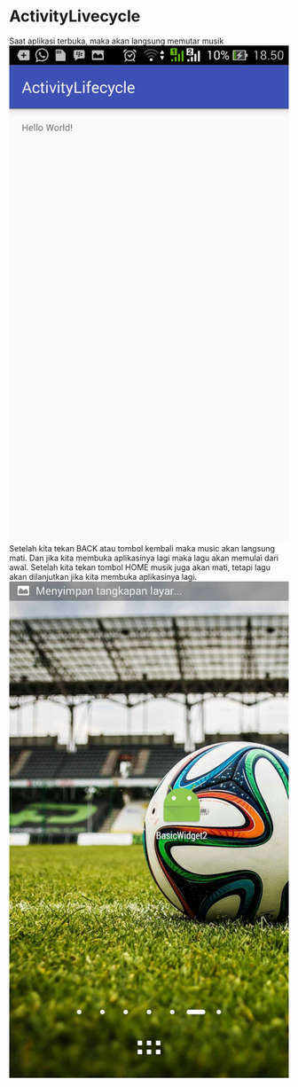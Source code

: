 # ActivityLivecycle
Saat aplikasi terbuka, maka akan langsung memutar musik <br>
![sc](https://github.com/osakhoiruzzadxirpl4029/ActivityLivecycle/blob/master/Screenshot_2016-10-09-18-50-31.jpg)<br>
Setelah kita tekan BACK atau tombol kembali maka music akan langsung mati. Dan jika kita membuka aplikasinya lagi maka lagu akan memulai dari awal. 
Setelah kita tekan tombol HOME musik juga akan mati, tetapi lagu akan dilanjutkan jika kita membuka aplikasinya lagi. 
![sc](https://github.com/osakhoiruzzadxirpl4029/ActivityLivecycle/blob/master/Screenshot_2016-10-09-18-50-35.jpg)<br>
